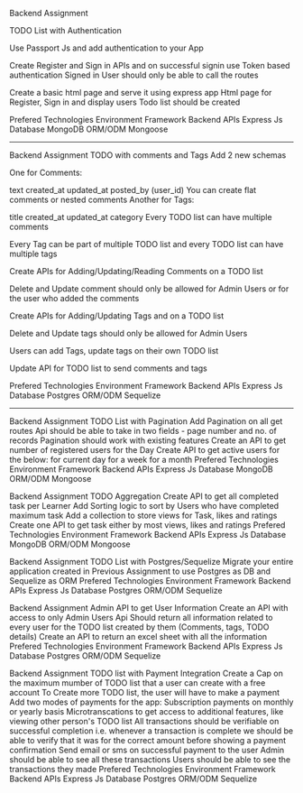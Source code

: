 Backend Assignment

TODO List with Authentication

Use Passport Js and add authentication to your App

Create Register and Sign in APIs and on successful signin use Token based authentication
Signed in User should only be able to call the routes

Create a basic html page and serve it using express app
Html page for Register, Sign in and display users Todo list should be created

Prefered Technologies
Environment Framework
Backend APIs Express Js
Database MongoDB
ORM/ODM Mongoose

---

Backend Assignment
TODO with comments and Tags
Add 2 new schemas

One for Comments:

text
created_at
updated_at
posted_by (user_id)
You can create flat comments or nested comments
Another for Tags:

title
created_at
updated_at
category
Every TODO list can have multiple comments

Every Tag can be part of multiple TODO list and every TODO list can have multiple tags

Create APIs for Adding/Updating/Reading Comments on a TODO list

Delete and Update comment should only be allowed for Admin Users or for the user who added the comments

Create APIs for Adding/Updating Tags and on a TODO list

Delete and Update tags should only be allowed for Admin Users

Users can add Tags, update tags on their own TODO list

Update API for TODO list to send comments and tags

Prefered Technologies
Environment Framework
Backend APIs Express Js
Database Postgres
ORM/ODM Sequelize

---

Backend Assignment
TODO List with Pagination
Add Pagination on all get routes
Api should be able to take in two fields - page number and no. of records
Pagination should work with existing features
Create an API to get number of registered users for the Day
Create API to get active users for the below:
for current day
for a week
for a month
Prefered Technologies
Environment Framework
Backend APIs Express Js
Database MongoDB
ORM/ODM Mongoose

Backend Assignment
TODO Aggregation
Create API to get all completed task per Learner
Add Sorting logic to sort by Users who have completed maximum task
Add a collection to store views for Task, likes and ratings
Create one API to get task either by most views, likes and ratings
Prefered Technologies
Environment Framework
Backend APIs Express Js
Database MongoDB
ORM/ODM Mongoose

Backend Assignment
TODO List with Postgres/Sequelize
Migrate your entire application created in Previous Assignment to use Postgres as DB and Sequelize as ORM
Prefered Technologies
Environment Framework
Backend APIs Express Js
Database Postgres
ORM/ODM Sequelize

Backend Assignment
Admin API to get User Information
Create an API with access to only Admin Users
Api Should return all information related to every user for the TODO list created by them (Comments, tags, TODO details)
Create an API to return an excel sheet with all the information
Prefered Technologies
Environment Framework
Backend APIs Express Js
Database Postgres
ORM/ODM Sequelize

Backend Assignment
TODO list with Payment Integration
Create a Cap on the maximum mumber of TODO list that a user can create with a free account
To Create more TODO list, the user will have to make a payment
Add two modes of payments for the app:
Subscription payments on monthly or yearly basis
Microtranscations to get access to additional features, like viewing other person's TODO list
All transactions should be verifiable on successful completion i.e. whenever a transaction is complete we should be able to verify that it was for the correct amount before showing a payment confirmation
Send email or sms on successful payment to the user
Admin should be able to see all these transactions
Users should be able to see the transactions they made
Prefered Technologies
Environment Framework
Backend APIs Express Js
Database Postgres
ORM/ODM Sequelize
